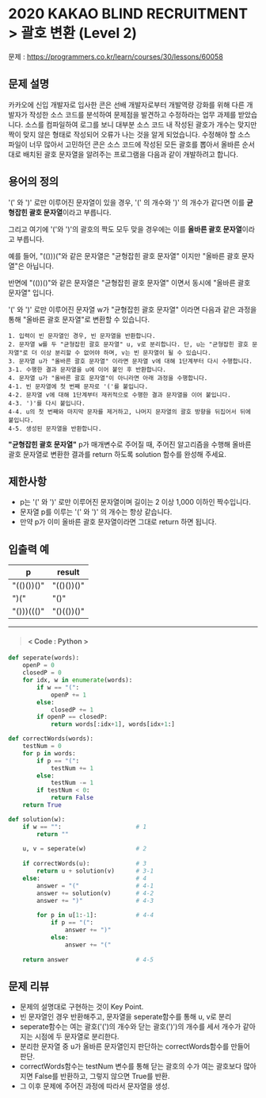 # 2020 KAKAO BLIND RECRUITMENT > 괄호 변환 (Level 2)
문제 : https://programmers.co.kr/learn/courses/30/lessons/60058

## 문제 설명
카카오에 신입 개발자로 입사한 콘은 선배 개발자로부터 개발역량 강화를 위해 다른 개발자가 작성한 소스 코드를 분석하여 문제점을 발견하고 수정하라는 업무 과제를 받았습니다. 소스를 컴파일하여 로그를 보니 대부분 소스 코드 내 작성된 괄호가 개수는 맞지만 짝이 맞지 않은 형태로 작성되어 오류가 나는 것을 알게 되었습니다.
수정해야 할 소스 파일이 너무 많아서 고민하던 콘은 소스 코드에 작성된 모든 괄호를 뽑아서 올바른 순서대로 배치된 괄호 문자열을 알려주는 프로그램을 다음과 같이 개발하려고 합니다.

## 용어의 정의
'(' 와 ')' 로만 이루어진 문자열이 있을 경우, '(' 의 개수와 ')' 의 개수가 같다면 이를 **균형잡힌 괄호 문자열**이라고 부릅니다.

그리고 여기에 '('와 ')'의 괄호의 짝도 모두 맞을 경우에는 이를 **올바른 괄호 문자열**이라고 부릅니다.

예를 들어, "(()))("와 같은 문자열은 "균형잡힌 괄호 문자열" 이지만 "올바른 괄호 문자열"은 아닙니다.

반면에 "(())()"와 같은 문자열은 "균형잡힌 괄호 문자열" 이면서 동시에 "올바른 괄호 문자열" 입니다.

'(' 와 ')' 로만 이루어진 문자열 w가 "균형잡힌 괄호 문자열" 이라면 다음과 같은 과정을 통해 "올바른 괄호 문자열"로 변환할 수 있습니다.

    1. 입력이 빈 문자열인 경우, 빈 문자열을 반환합니다. 
    2. 문자열 w를 두 "균형잡힌 괄호 문자열" u, v로 분리합니다. 단, u는 "균형잡힌 괄호 문자열"로 더 이상 분리할 수 없어야 하며, v는 빈 문자열이 될 수 있습니다. 
    3. 문자열 u가 "올바른 괄호 문자열" 이라면 문자열 v에 대해 1단계부터 다시 수행합니다. 
    3-1. 수행한 결과 문자열을 u에 이어 붙인 후 반환합니다. 
    4. 문자열 u가 "올바른 괄호 문자열"이 아니라면 아래 과정을 수행합니다. 
    4-1. 빈 문자열에 첫 번째 문자로 '('를 붙입니다. 
    4-2. 문자열 v에 대해 1단계부터 재귀적으로 수행한 결과 문자열을 이어 붙입니다. 
    4-3. ')'를 다시 붙입니다. 
    4-4. u의 첫 번째와 마지막 문자를 제거하고, 나머지 문자열의 괄호 방향을 뒤집어서 뒤에 붙입니다. 
    4-5. 생성된 문자열을 반환합니다.

**"균형잡힌 괄호 문자열"** p가 매개변수로 주어질 때, 주어진 알고리즘을 수행해 올바른 괄호 문자열로 변환한 결과를 return 하도록 solution 함수를 완성해 주세요.

## 제한사항
- p는 '(' 와 ')' 로만 이루어진 문자열이며 길이는 2 이상 1,000 이하인 짝수입니다.
- 문자열 p를 이루는 '(' 와 ')' 의 개수는 항상 같습니다.
- 만약 p가 이미 올바른 괄호 문자열이라면 그대로 return 하면 됩니다.

## 입출력 예

| p | result |
| --- | --- | 
| "(()())()" | "(()())()" |
| ")(" | "()" |
| "()))((()" | "()(())()" |

____

> #### < Code : Python >
```python
def seperate(words):
    openP = 0
    closedP = 0
    for idx, w in enumerate(words):
        if w == "(":
            openP += 1
        else:
            closedP += 1
        if openP == closedP:     
            return words[:idx+1], words[idx+1:]

def correctWords(words):
    testNum = 0
    for p in words:
        if p == "(":
            testNum += 1
        else:
            testNum -= 1
        if testNum < 0:
            return False
    return True

def solution(w):
    if w == "":                     # 1
        return ""
    
    u, v = seperate(w)              # 2
    
    if correctWords(u):             # 3
        return u + solution(v)      # 3-1
    else:                           # 4
        answer = "("                # 4-1
        answer += solution(v)       # 4-2
        answer += ")"               # 4-3
        
        for p in u[1:-1]:           # 4-4
            if p == "(":
                answer += ")"
            else:
                answer += "("
        
    return answer                   # 4-5
```

## 문제 리뷰
- 문제의 설명대로 구현하는 것이 Key Point.
- 빈 문자열인 경우 반환해주고, 문자열을 seperate함수를 통해 u, v로 분리
- seperate함수는 여는 괄호('(')의 개수와 닫는 괄호(')')의 개수를 세서 개수가 같아지는 시점에 두 문자열로 분리한다.
- 분리한 문자열 중 u가 올바른 문자열인지 판단하는 correctWords함수를 만들어 판단.
- correctWords함수는 testNum 변수를 통해 닫는 괄호의 수가 여는 괄호보다 많아지면 False를 반환하고, 그렇지 않으면 True를 반환.
- 그 이후 문제에 주어진 과정에 따라서 문자열을 생성.
